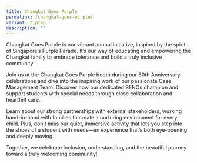 ```yaml
---
title: Changkat Goes Purple
permalink: /changkat-goes-purple/
variant: tiptap
description: ""
---
```

<p>Changkat Goes Purple is our vibrant annual initiative, inspired by the
spirit of Singapore’s Purple Parade. It’s our way of educating and empowering
the Changkat family to embrace tolerance and build a truly inclusive community.</p>
<p>Join us at the Changkat Goes Purple booth during our 60th Anniversary
celebrations and dive into the inspiring work of our passionate Case Management
Team. Discover how our dedicated SENOs champion and support students with
special needs through close collaboration and heartfelt care.</p>
<p>Learn about our strong partnerships with external stakeholders, working
hand-in-hand with families to create a nurturing environment for every
child. Plus, don’t miss our quiet, immersive activity that lets you step
into the shoes of a student with needs—an experience that’s both eye-opening
and deeply moving.</p>
<p>Together, we celebrate inclusion, understanding, and the beautiful journey
toward a truly welcoming community!</p>
<p>
<br>
</p>
<p></p>